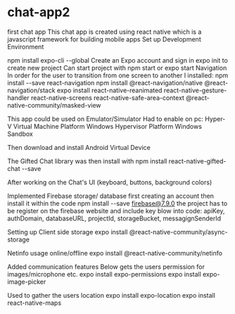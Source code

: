 # chat-app2
 
first chat app This chat app is created using react native which is a javascript framework for building mobile apps Set up Development Environment

npm install expo-cli --global
Create an Expo account and sign in
expo init to create new project
Can start project with npm start or expo start
Navigation In order for the user to transition from one screen to another I installed: npm install --save react-navigation npm install @react-navigation/native @react-navigation/stack expo install react-native-reanimated react-native-gesture-handler react-native-screens react-native-safe-area-context @react-native-community/masked-view

This app could be used on Emulator/Simulator Had to enable on pc: Hyper-V Virtual Machine Platform Windows Hypervisor Platform Windows Sandbox

Then download and install Android Virtual Device

The Gifted Chat library was then install with npm install react-native-gifted-chat --save

After working on the Chat's UI (keyboard, buttons, background colors)

Implemented Firebase storage/ database first creating an account then install it within the code npm install --save firebase@7.9.0 the project has to be register on the firebase website and include key blow into code: apiKey, authDomain, databaseURL, projectId, storageBucket, messagignSenderId

Setting up Client side storage expo install @react-native-community/async-storage

Netinfo usage online/offline expo install @react-native-community/netinfo

Added communication features Below gets the users permission for images/microphone etc. expo install expo-permissions expo install expo-image-picker

Used to gather the users location expo install expo-location expo install react-native-maps
